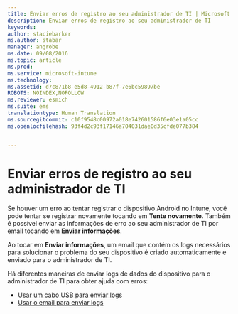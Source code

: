 ```yaml
---
title: Enviar erros de registro ao seu administrador de TI | Microsoft Intune
description: Enviar erros de registro ao seu administrador de TI
keywords: 
author: staciebarker
ms.author: stabar
manager: angrobe
ms.date: 09/08/2016
ms.topic: article
ms.prod: 
ms.service: microsoft-intune
ms.technology: 
ms.assetid: d7c871b8-e5d8-4912-b87f-7e6bc59897be
ROBOTS: NOINDEX,NOFOLLOW
ms.reviewer: esmich
ms.suite: ems
translationtype: Human Translation
ms.sourcegitcommit: c10f9548c00972a018e742601586f6e03e1a05cc
ms.openlocfilehash: 93f4d2c93f17146a704031dae0d35cfde077b384


---
```



# Enviar erros de registro ao seu administrador de TI

Se houver um erro ao tentar registrar o dispositivo Android no Intune, você pode tentar se registrar novamente tocando em **Tente novamente**. Também é possível enviar as informações de erro ao seu administrador de TI por email tocando em **Enviar informações**.

Ao tocar em **Enviar informações**, um email que contém os logs necessários para solucionar o problema do seu dispositivo é criado automaticamente e enviado para o administrador de TI.

Há diferentes maneiras de enviar logs de dados do dispositivo para o administrador de TI para obter ajuda com erros:

- [Usar um cabo USB para enviar logs](send-diagnostic-data-logs-to-your-it-administrator-using-a-usb-cable-android.md)
- [Usar o email para enviar logs](send-diagnostic-data-logs-to-your-it-administrator-using-email-android.md)



<!--HONumber=Oct16_HO2-->


